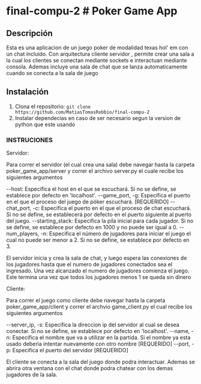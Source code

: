 # final-compu-2 # Poker Game App

## Descripción
Esta es una aplicacion de un juego poker de modalidad texas hol' em con un chat incluido. Con arquitectura cliente servidor , permite crear una sala a la cual los clientes se conectan mediante sockets e interactuan mediante consola. Ademas incluye una sala de chat que se lanza automaticamente cuando se conecta a la sala de juego

## Instalación


1. Clona el repositorio: `git clone https://github.com/MatiasTomasRobbio/final-compu-2`
2. Instalar dependecias en caso de ser necesario segun la version de python que este usando

### INSTRUCIONES 

Servidor:

Para correr el servidor (el cual crea una sala) debe navegar hasta la carpeta poker_game_app/server y correr el archivo server.py el cuale recibe los siguientes argumentos

--host: Especifica el host en el que se escuchará. Si no se define, se establece por defecto en 'localhost'.
--game_port, -g: Especifica el puerto en el que el proceso del juego de póker escuchará. [REQUERIDO]
--chat_port, -c: Especifica el puerto en el que el proceso de chat escuchará. Si no se define, se establecerá por defecto en el puerto siguiente al puerto del juego.
--starting_stack: Especifica la pila inicial para cada jugador. Si no se define, se establece por defecto en 1000 y no puede ser igual a 0.
--num_players, -n: Especifica el número de jugadores para iniciar el juego el cual no puede ser menor a 2. Si no se define, se establece por defecto en 3.

 El servidor inicia y crea la sala de chat, y luego espera las conexiones de los jugadores hasta que el numero de jugadores conectados sea el ingresado. Una vez alcanzado el numero de jugadores comienza el juego. Este termina una vez que todos los jugadores menos 1 se queda sin dinero



 Cliente:

 Para correr el juego como cliente debe navegar hasta la carpeta poker_game_app/client y correr el archvio game_client.py el cual recibe los siguientes argumentos

 --server_ip, -s: Especifica la direccion ip del servidor al cual se desea conectar. Si no se define, se establece por defecto en 'localhost'.
 --name, -n: Especifica el nombre que va a utilizar en la partida. Si el nombre ya esta usado deberia intentar nuevamente con otro nombre [REQUERIDO]
 --port, -p: Especifica el puerto del servidor [REQUERIDO]

 El cliente se conecta a la sala del juego donde podra interactuar. Ademas se abrira otra ventana con el chat donde podra chatear con los demas jugadores de la sala.
